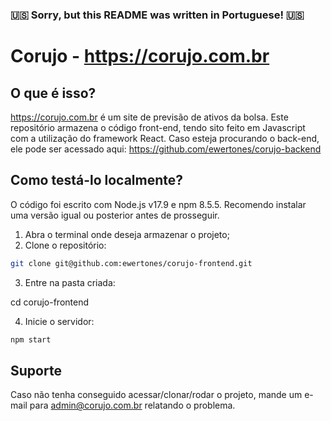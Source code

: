 
### 🇺🇸  Sorry, but this README was written in Portuguese!  🇺🇸

# Corujo -  https://corujo.com.br

## O que é isso?

https://corujo.com.br é um site de previsão de ativos da bolsa. Este repositório armazena o código front-end, tendo sito feito em Javascript com a utilização do framework React. Caso esteja procurando o back-end, ele pode ser acessado aqui: https://github.com/ewertones/corujo-backend

## Como testá-lo localmente?

O código foi escrito com Node.js v17.9 e npm 8.5.5. Recomendo instalar uma versão igual ou posterior antes de prosseguir.

1.  Abra o terminal onde deseja armazenar o projeto;
2.  Clone o repositório:
```bash
git clone git@github.com:ewertones/corujo-frontend.git
```
3.  Entre na pasta criada:

cd corujo-frontend

4.  Inicie o servidor:
```bash
npm start
```
## Suporte

Caso não tenha conseguido acessar/clonar/rodar o projeto, mande um e-mail para admin@corujo.com.br relatando o problema.